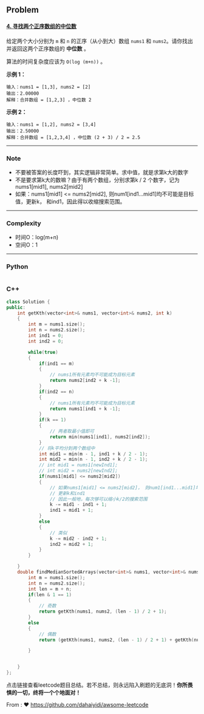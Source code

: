 ## Problem

#### [4. 寻找两个正序数组的中位数](https://leetcode.cn/problems/median-of-two-sorted-arrays/)

给定两个大小分别为 `m` 和 `n` 的正序（从小到大）数组 `nums1` 和 `nums2`。请你找出并返回这两个正序数组的 **中位数** 。

算法的时间复杂度应该为 `O(log (m+n))` 。

 

**示例 1：**

```
输入：nums1 = [1,3], nums2 = [2]
输出：2.00000
解释：合并数组 = [1,2,3] ，中位数 2
```

**示例 2：**

```
输入：nums1 = [1,2], nums2 = [3,4]
输出：2.50000
解释：合并数组 = [1,2,3,4] ，中位数 (2 + 3) / 2 = 2.5
```

 

------

### Note

- 不要被答案的长度吓到，其实逻辑非常简单。求中值，就是求第k大的数字
- 不是要求第k大的数嘛？由于有两个数组，分别求第k / 2 个数字，记为nums1[mid1], nums2[mid2]
- 如果：nums1[mid1]  <= nums2[mid2], 则num1[ind1...mid1]均不可能是目标值，更新k， 和ind1，因此得以收缩搜索范围。

------

### Complexity

- 时间O：log(m+n)
- 空间O：1

------

### Python

```python

```

### C++

```C++
class Solution {
public:
    int getKth(vector<int>& nums1, vector<int>& nums2, int k)
    {
        int m = nums1.size();
        int n = nums2.size();
        int ind1 = 0;
        int ind2 = 0;

        while(true)
        {
            if(ind1 == m)
            {
                // nums1所有元素均不可能成为目标元素
                return nums2[ind2 + k -1];
            }
            if(ind2 == n)
            {
                // nums1所有元素均不可能成为目标元素
                return nums1[ind1 + k -1];
            }
            if(k == 1)
            {
                // 两者取最小值即可
                return min(nums1[ind1], nums2[ind2]);
            }
            // 将k平均分到两个数组中
            int mid1 = min(m - 1, ind1 + k / 2 - 1);
            int mid2 = min(n - 1, ind2 + k / 2 - 1);
            // int mid1 = nums1[newInd1];
            // int mid2 = nums2[newInd2];
            if(nums1[mid1] <= nums2[mid2])
            {
                // 如果nums1[mid1] <= nums2[mid2]， 则num1[ind1...mid1]均不可能是目标值
                // 更新k和ind1
                // 因此一般地，每次够可以缩小k/2的搜索范围
                k -= mid1 - ind1 + 1;
                ind1 = mid1 + 1;
            }
            else
            {
                // 类似
                k -= mid2 - ind2 + 1;
                ind2 = mid2 + 1;
            }
        }

    }
    double findMedianSortedArrays(vector<int>& nums1, vector<int>& nums2) {
        int m = nums1.size();
        int n = nums2.size();
        int len = m + n;
        if(len & 1 == 1)
        {
            // 奇数
            return getKth(nums1, nums2, (len - 1) / 2 + 1);
        }
        else
        {
            // 偶数
            return (getKth(nums1, nums2, (len - 1) / 2 + 1) + getKth(nums1, nums2, (len - 1) / 2 + 2)) / 2.0;

        }


    }
};
```

点击链接查看leetcode题目总结。若不总结，则永远陷入刷题的无底洞！**你所畏惧的一切，终将一个个地面对！**

From : :heart: https://github.com/dahaiyidi/awsome-leetcode
